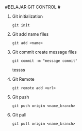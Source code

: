 #BELAJAR GIT CONTROL #



1. Git initialization

    ```
    git init
    ```

2. Git add name files
    
    ```
    git add <name>
    ```
3. Git commit create message files

    ```
    git commit -m "message commit"
    ```

    tessss

4. Git Remote 

    ```
    git remote add <url>
    ```

5. Git push 

    ```
    git push origin <name_branch>
    ```

6. Git pull

    ```
    git pull origin <name_branch>
    ```